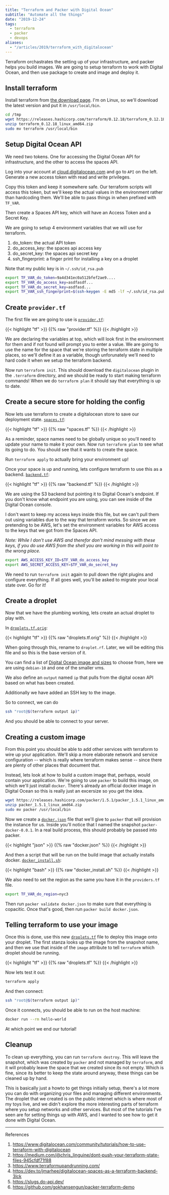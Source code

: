 ```yaml
---
title: "Terraform and Packer with Digital Ocean"
subtitle: "Automate all the things"
date: "2019-12-24"
tags:
  - terraform
  - packer
  - devops
aliases:
  - "/articles/2019/terraform_with_digitalocean"
---
```


Terraform orchastrates the setting up of your infrastructure, and packer helps you build images. We are going to setup terraform to work with Digital Ocean, and then use package to create and image and deploy it.

## Install terraform

Install terraform from [the download page](https://www.terraform.io/downloads.html). I'm on Linux, so we'll download the latest version and put it in `/usr/local/bin`.

```bash
cd /tmp
wget https://releases.hashicorp.com/terraform/0.12.18/terraform_0.12.18_linux_amd64.zip
unzip terraform_0.12.18_linux_amd64.zip
sudo mv terraform /usr/local/bin
```

## Setup Digital Ocean API

We need two tokens. One for accessing the Digital Ocean API for infrastructure, and the other to access the spaces API.

Log into your account at [cloud.digitalocean.com](cloud.digitalocean.com) and go to `API` on the left. Generate a new access token with read and write privileges.

Copy this token and keep it somewhere safe. Our terraform scripts will access this token, but we'll keep the actual values in the environment rather than hardcoding them. We'll be able to pass things in when prefixed with `TF_VAR`.

Then create a Spaces API key, which will have an Access Token and a Secret Key.

We are going to setup 4 environment variables that we will use for terraform.

1. do_token: the actual API token
2. do_access_key: the spaces api access key
3. do_secret_key: the spaces api secret key
4. ssh_fingerprint: a finger print for installing a key on a droplet

Note that my public key is in `~/.ssh/id_rsa.pub`

```bash
export TF_VAR_do_token=9a4d341ec0a512bfef2ae9....
export TF_VAR_do_access_key=asdfasdf...
export TF_VAR_do_secret_key=asdfasd...
export TF_VAR_ssh_fingerprint=$(ssh-keygen -E md5 -lf ~/.ssh/id_rsa.pub | awk '{print $2}' | sed 's/MD5://')
```

## Create `provider.tf`

The first file we are going to use is [`provider.tf`](provider.tf):

{{< highlight "tf" >}}
{{% raw "provider.tf" %}}
{{< /highlight >}}

We are declaring the variables at top, which will look first in the environment for them and if not found will prompt you to enter a value. We are going to use the name for the space that we're storing the terraform state in multiple places, so we'll define it as a variable, though unforunately we'll need to hard code it when we setup the terraform backend.

Now run `terraform init`. This should download the `digitalocean` plugin in the `.terraform` directory, and we should be ready to start making terraform commands! When we do `terraform plan` it should say that everything is up to date.

## Create a secure store for holding the config

Now lets use terraform to create a digitalocean store to save our deployment state. [`spaces.tf`](spaces.tf):

{{< highlight "tf" >}}
{{% raw "spaces.tf" %}}
{{< /highlight >}}

As a reminder, space names need to be globally unique so you'll need to update your name to make it your own. Now run `terraform plan` to see what its going to do. You should see that it wants to create the space.

Run `terraform apply` to actually bring your environment up!

Once your space is up and running, lets configure terraform to use this as a backend. [`backend.tf`](backend.tf):

{{< highlight "tf" >}}
{{% raw "backend.tf" %}}
{{< /highlight >}}

We are using the S3 backend but pointing it to Digital Ocean's endpoint. If you don't know what endpoint you are using, you can see inside of the Digital Ocean console.

I don't want to keep my access keys inside this file, but we can't pull them out using variables due to the way that terraform works. So since we are pretending to be AWS, let's set the environment variables for AWS access to the keys that we got from the Spaces API.

_Note: While I don't use AWS and therefor don't mind messing with these keys, if you do use AWS from the shell you are working in this will point to the wrong place._

```bash
export AWS_ACCESS_KEY_ID=$TF_VAR_do_access_key
export AWS_SECRET_ACCESS_KEY=$TF_VAR_do_secret_key
```

We need to run `terraform init` again to pull down the right plugins and configure everything. If all goes well, you'll be asked to migrate your local state over. Go for it!

## Create a droplet

Now that we have the plumbing working, lets create an actual droplet to play with.

In [`droplets.tf.orig`](droplets.tf.orig):

{{< highlight "tf" >}}
{{% raw "droplets.tf.orig" %}}
{{< /highlight >}}

When going through this, rename to `droplet.rf`. Later, we will be editing this file and so this is the base version of it.

You can find a list of [Digital Ocean image and sizes](https://slugs.do-api.dev/) to choose from, here we are using `debian-10` and one of the smaller vms.

We also define an `output` named `ip` that pulls from the digital ocean API based on what has been created.

Additionally we have added an SSH key to the image.

So to connect, we can do

```bash
ssh "root@$(terraform output ip)"
```

And you should be able to connect to your server.

## Creating a custom image

From this point you should be able to add other services with terraform to wire up your application. We'll skip a more elaborate network and service configuration -- which is really where terraform makes sense -- since there are plenty of other places that document that.

Instead, lets look at how to build a custom image that, perhaps, would contain your application. We're going to use `packer` to build this image, on which we'll just install `docker`. There's already an official docker image in Digital Ocean so this is really just an excersize so you get the idea.

```bash
wget https://releases.hashicorp.com/packer/1.5.1/packer_1.5.1_linux_amd64.zip
unzip packer_1.5.1_linux_amd64.zip
sudo mv packer /usr/local/bin
```

Now we create a [`docker.json`](docker.json) file that we'll give to `packer` that will provision the instance for us. Inside you'll notice that I named the snapshot `packer-docker-0.0.1`. In a real build process, this should probably be passed into packer.

{{< highlight "json" >}}
{{% raw "docker.json" %}}
{{< /highlight >}}

And then a script that will be run on the build image that actually installs docker. [`docker_install.sh`](docker_install.sh):

{{< highlight "bash" >}}
{{% raw "docker_install.sh" %}}
{{< /highlight >}}

We also need to set the region as the same you have it in the `providers.tf` file.

```bash
export TF_VAR_do_region=nyc3
```

Then run `packer validate docker.json` to make sure that everything is copacitic. Once that's good, then run `packer build docker.json`.

## Telling terraform to use your image

Once this is done, use this new [`droplets.tf`](droplets.tf) file to deploy this image onto your droplet. The first stanza looks up the image from the snapshot name, and then we use that inside of the `image` attribute to tell `terraform` which droplet should be running.

{{< highlight "tf" >}}
{{% raw "droplets.tf" %}}
{{< /highlight >}}

Now lets test it out:

```bash
terraform apply
```

And then connect:

```bash
ssh "root@$(terraform output ip)"
```

Once it connects, you should be able to run on the host machine:

```bash
docker run --rm hello-world
```

At which point we end our tutorial!

## Cleanup

To clean up everything, you can run `terraform destroy`. This will leave the snapshot, which was created by `packer` and not managed by `terraform`, and it will probably leave the space that we created since its not empty. Which is fine, since its better to keep the state around anyway, these things can be cleaned up by hand.

This is basically just a howto to get things initially setup, there's a lot more you can do with organizing your files and managing different environments. The droplet that we created is on the public internet which is where most of my toys live, and we didn't explore the more interesting parts of terraform where you setup networks and other services. But most of the tutorials I've seen are for setting things up with AWS, and I wanted to see how to get it done with Digital Ocean.

---

References

1. https://www.digitalocean.com/community/tutorials/how-to-use-terraform-with-digitalocean
2. https://medium.com/@chris_linguine/dont-push-your-terraform-state-files-945cfdf71f88
3. https://www.terraformupandrunning.com/
4. https://dev.to/jmarhee/digitalocean-spaces-as-a-terraform-backend-3lck
5. https://slugs.do-api.dev/
6. https://github.com/gokhansengun/packer-terraform-demo
